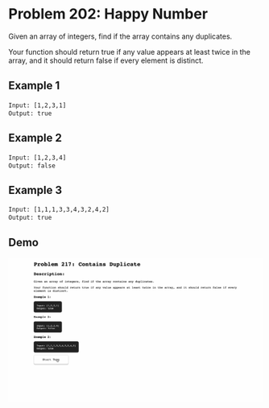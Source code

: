 # Problem 202: Happy Number

Given an array of integers, find if the array contains any duplicates.

Your function should return true if any value appears at least twice in the array, and it should return false if every element is distinct.

## Example 1

```
Input: [1,2,3,1]
Output: true
```

## Example 2

```
Input: [1,2,3,4]
Output: false
```

## Example 3

```
Input: [1,1,1,3,3,4,3,2,4,2]
Output: true
```

## Demo

![problem-217](./problem-217.gif)
